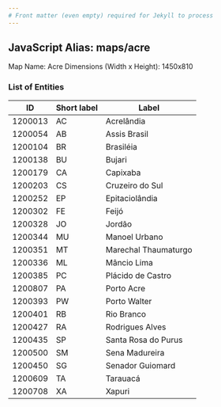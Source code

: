 ```yaml
---
# Front matter (even empty) required for Jekyll to process
---
```


## JavaScript Alias: maps/acre

Map Name: Acre
Dimensions (Width x Height): 1450x810

### List of Entities

| ID      | Short label | Label                |
| ------- | ----------- | -------------------- |
| 1200013 | AC          | Acrelândia           |
| 1200054 | AB          | Assis Brasil         |
| 1200104 | BR          | Brasiléia            |
| 1200138 | BU          | Bujari               |
| 1200179 | CA          | Capixaba             |
| 1200203 | CS          | Cruzeiro do Sul      |
| 1200252 | EP          | Epitaciolândia       |
| 1200302 | FE          | Feijó                |
| 1200328 | JO          | Jordão               |
| 1200344 | MU          | Manoel Urbano        |
| 1200351 | MT          | Marechal Thaumaturgo |
| 1200336 | ML          | Mâncio Lima          |
| 1200385 | PC          | Plácido de Castro    |
| 1200807 | PA          | Porto Acre           |
| 1200393 | PW          | Porto Walter         |
| 1200401 | RB          | Rio Branco           |
| 1200427 | RA          | Rodrigues Alves      |
| 1200435 | SP          | Santa Rosa do Purus  |
| 1200500 | SM          | Sena Madureira       |
| 1200450 | SG          | Senador Guiomard     |
| 1200609 | TA          | Tarauacá             |
| 1200708 | XA          | Xapuri               |

